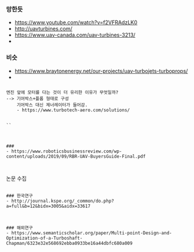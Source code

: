 


### 망한듯
- https://www.youtube.com/watch?v=f2VFRAdzLK0
- http://uavturbines.com/
- https://www.uav-canada.com/uav-turbines-3213/
- 


### 비슷
- https://www.braytonenergy.net/our-projects/uav-turbojets-turboprops/
- 


###
```
엔진 앞에 모터를 다는 것이 더 유리한 이유가 무엇일까?
--> 기어박스+플롭 형태로 구성
    기어박스 대신 제너레이터가 들어감.
    - https://www.turbotech-aero.com/solutions/
    

``



###
- https://www.roboticsbusinessreview.com/wp-content/uploads/2019/09/RBR-UAV-BuyersGuide-Final.pdf



```
논문 수집

```

### 한국연구
- http://journal.kspe.org/_common/do.php?a=full&b=12&bidx=3005&aidx=33617



### 해외연구
- https://www.semanticscholar.org/paper/Multi-point-Design-and-Optimization-of-a-Turboshaft-Chapman/6323e32e568692ebba0933be16a44dbfc680a009
